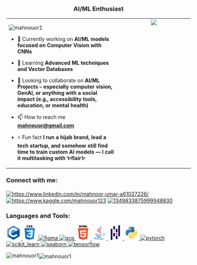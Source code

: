 <h3 align="center">AI/ML Enthusiast </h3>

<table>
  <tr>
    <!-- LEFT COLUMN: your text intro -->
    <td valign="top" width="60%">

<p align="left"> <img src="https://komarev.com/ghpvc/?username=mahnouor1&label=Profile%20views&color=0e75b6&style=flat" alt="mahnouor1" /> </p>

- 🔭 Currently working on **AI/ML models focused on Computer Vision with CNNs**
- 🌱 Learning **Advanced ML techniques and Vector Databases**
- 👯 Looking to collaborate on **AI/ML Projects – especially computer vision, GenAI, or anything with a social impact (e.g., accessibility tools, education, or mental health)**

- 📫 How to reach me **mahnouor@gmail.com**

- ⚡ Fun fact **I run a hijab brand, lead a tech startup, and somehow still find time to train custom AI models — I call it multitasking with ✨flair✨**
    </td>

    <!-- RIGHT COLUMN: your GIF -->
    <td valign="top" width="40%" align="center">
<img src="https://media0.giphy.com/media/v1.Y2lkPTc5MGI3NjExcGpmZjZ1ajliZWJqc3I5ZXp4aTY4bzcwNzE1cmp5MzV1bWtlbWpsaiZlcD12MV9pbnRlcm5hbF9naWZfYnlfaWQmY3Q9Zw/im7GeZ4NgPOaIt0u6q/giphy.gif" width="320"/>
    </td>
  </tr>
</table>

<h3 align="left">Connect with me:</h3>
<p align="left">
<a href="https://linkedin.com/in/https://www.linkedin.com/in/mahnoor-umar-a61027226/" target="blank"><img align="center" src="https://raw.githubusercontent.com/rahuldkjain/github-profile-readme-generator/master/src/images/icons/Social/linked-in-alt.svg" alt="https://www.linkedin.com/in/mahnoor-umar-a61027226/" height="30" width="40" /></a>
<a href="https://kaggle.com/https://www.kaggle.com/mahnouor123" target="blank"><img align="center" src="https://raw.githubusercontent.com/rahuldkjain/github-profile-readme-generator/master/src/images/icons/Social/kaggle.svg" alt="https://www.kaggle.com/mahnouor123" height="30" width="40" /></a>
<a href="https://discord.gg/1349833875999948830" target="blank"><img align="center" src="https://raw.githubusercontent.com/rahuldkjain/github-profile-readme-generator/master/src/images/icons/Social/discord.svg" alt="1349833875999948830" height="30" width="40" /></a>
</p>

<h3 align="left">Languages and Tools:</h3>
<p align="left"> <a href="https://www.cprogramming.com/" target="_blank" rel="noreferrer"> <img src="https://raw.githubusercontent.com/devicons/devicon/master/icons/c/c-original.svg" alt="c" width="40" height="40"/> </a> <a href="https://www.w3schools.com/css/" target="_blank" rel="noreferrer"> <img src="https://raw.githubusercontent.com/devicons/devicon/master/icons/css3/css3-original-wordmark.svg" alt="css3" width="40" height="40"/> </a> <a href="https://www.figma.com/" target="_blank" rel="noreferrer"> <img src="https://www.vectorlogo.zone/logos/figma/figma-icon.svg" alt="figma" width="40" height="40"/> </a> <a href="https://cloud.google.com" target="_blank" rel="noreferrer"> <img src="https://www.vectorlogo.zone/logos/google_cloud/google_cloud-icon.svg" alt="gcp" width="40" height="40"/> </a> <a href="https://www.w3.org/html/" target="_blank" rel="noreferrer"> <img src="https://raw.githubusercontent.com/devicons/devicon/master/icons/html5/html5-original-wordmark.svg" alt="html5" width="40" height="40"/> </a> <a href="https://www.java.com" target="_blank" rel="noreferrer"> <img src="https://raw.githubusercontent.com/devicons/devicon/master/icons/java/java-original.svg" alt="java" width="40" height="40"/> </a> <a href="https://pandas.pydata.org/" target="_blank" rel="noreferrer"> <img src="https://raw.githubusercontent.com/devicons/devicon/2ae2a900d2f041da66e950e4d48052658d850630/icons/pandas/pandas-original.svg" alt="pandas" width="40" height="40"/> </a> <a href="https://www.python.org" target="_blank" rel="noreferrer"> <img src="https://raw.githubusercontent.com/devicons/devicon/master/icons/python/python-original.svg" alt="python" width="40" height="40"/> </a> <a href="https://pytorch.org/" target="_blank" rel="noreferrer"> <img src="https://www.vectorlogo.zone/logos/pytorch/pytorch-icon.svg" alt="pytorch" width="40" height="40"/> </a> <a href="https://scikit-learn.org/" target="_blank" rel="noreferrer"> <img src="https://upload.wikimedia.org/wikipedia/commons/0/05/Scikit_learn_logo_small.svg" alt="scikit_learn" width="40" height="40"/> </a> <a href="https://seaborn.pydata.org/" target="_blank" rel="noreferrer"> <img src="https://seaborn.pydata.org/_images/logo-mark-lightbg.svg" alt="seaborn" width="40" height="40"/> </a> <a href="https://www.tensorflow.org" target="_blank" rel="noreferrer"> <img src="https://www.vectorlogo.zone/logos/tensorflow/tensorflow-icon.svg" alt="tensorflow" width="40" height="40"/> </a> </p>

<p><img align="left" src="https://github-readme-stats.vercel.app/api/top-langs?username=mahnouor1&show_icons=true&locale=en&layout=compact" alt="mahnouor1" /></p>

<p><img align="center" src="https://github-readme-streak-stats.herokuapp.com/?user=mahnouor1&" alt="mahnouor1" /></p>
